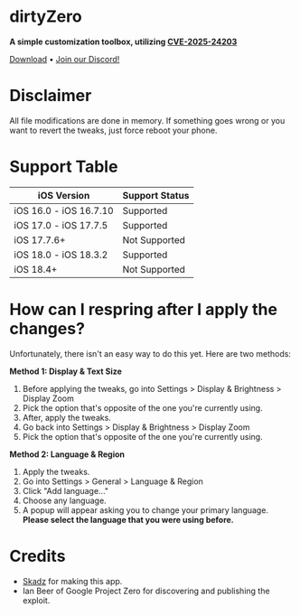 # dirtyZero
**A simple customization toolbox, utilizing [CVE-2025-24203](https://project-zero.issues.chromium.org/issues/391518636)**

[Download](https://github.com/jailbreakdotparty/dirtyZero/releases) • [Join our Discord!](https://discord.gg/XPj66zZ4gT)

# Disclaimer
All file modifications are done in memory. If something goes wrong or you want to revert the tweaks, just force reboot your phone.

# Support Table
| iOS Version | Support Status |
| -------- | ------- |
| iOS 16.0 - iOS 16.7.10  | Supported |
| iOS 17.0 - iOS 17.7.5 | Supported |
| iOS 17.7.6+ | Not Supported |
| iOS 18.0 - iOS 18.3.2 | Supported |
| iOS 18.4+ | Not Supported |

# How can I respring after I apply the changes?
Unfortunately, there isn't an easy way to do this yet. Here are two methods:

**Method 1: Display & Text Size**
1. Before applying the tweaks, go into Settings > Display & Brightness > Display Zoom
2. Pick the option that's opposite of the one you're currently using.
3. After, apply the tweaks.
4. Go back into Settings > Display & Brightness > Display Zoom
5. Pick the option that's opposite of the one you're currently using.

**Method 2: Language & Region**
1. Apply the tweaks.
2. Go into Settings > General > Language & Region
3. Click "Add language..."
4. Choose any language.
5. A popup will appear asking you to change your primary language. **Please select the language that you were using before.**


# Credits
- [Skadz](https://github.com/skadz108) for making this app.
- Ian Beer of Google Project Zero for discovering and publishing the exploit.

